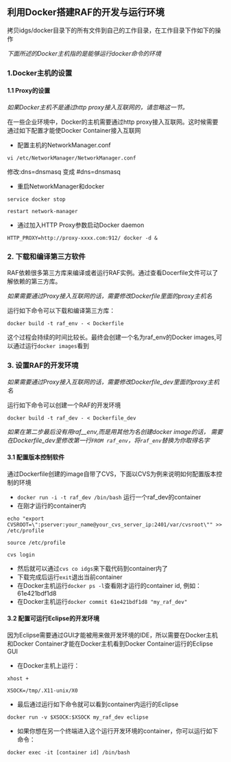 ## 利用Docker搭建RAF的开发与运行环境 ##

拷贝idgs/docker目录下的所有文件到自己的工作目录，在工作目录下作如下的操作

*下面所述的Docker主机指的是能够运行docker命令的环境*

### 1.Docker主机的设置 ###

#### 1.1 Proxy的设置
*如果Docker主机不是通过http proxy接入互联网的，请忽略这一节。*

在一些企业环境中，Docker的主机需要通过http proxy接入互联网。这时候需要通过如下配置才能使Docker Container接入互联网

-  配置主机的NetworkManager.conf

`vi /etc/NetworkManager/NetworkManager.conf` 

修改:dns=dnsmasq 变成 #dns=dnsmasq

- 重启NetworkManager和docker

`service docker stop`

`restart network-manager`

- 通过加入HTTP Proxy参数启动Docker daemon

`HTTP_PROXY=http://proxy-xxxx.com:912/ docker -d &`

### 2. 下载和编译第三方软件 ###

RAF依赖很多第三方库来编译或者运行RAF实例。通过查看Docerfile文件可以了解依赖的第三方库。

*如果需要通过Proxy接入互联网的话，需要修改Dockerfile里面的proxy主机名*

运行如下命令可以下载和编译第三方库：

`docker build -t raf_env - < Dockerfile`

这个过程会持续的时间比较长。最终会创建一个名为raf_env的Docker images,可以通过运行`docker images`看到

### 3. 设置RAF的开发环境 ###

*如果需要通过Proxy接入互联网的话，需要修改Dockerfile_dev里面的proxy主机名*

运行如下命令可以创建一个RAF的开发环境

`docker build -t raf_dev - < Dockerfile_dev`

*如果在第二步最后没有用raf__env,而是用其他为名创建docker image的话， 需要在Dockerfile_dev里修改第一行`FROM raf_env`，将`raf_env`替换为你取得名字*

#### 3.1 配置版本控制软件 ####

通过Dockerfile创建的image自带了CVS，下面以CVS为例来说明如何配置版本控制的环境

- `docker run -i -t raf_dev /bin/bash` 运行一个raf_dev的container
-  在刚才运行的container内

`echo "export CVSROOT=\":pserver:your_name@your_cvs_server_ip:2401/var/cvsroot\"" >> /etc/profile` 

`source /etc/profile`

`cvs login`

- 然后就可以通过`cvs co idgs`来下载代码到container内了
- 下载完成后运行`exit`退出当前container
- 在Docker主机运行`docker ps -l`查看刚才运行的container id, 例如：61e421bdf1d8                      
- 在Docker主机运行`docker commit 61e421bdf1d8 "my_raf_dev"`

#### 3.2 配置可运行Eclipse的开发环境 ####

因为Eclipse需要通过GUI才能被用来做开发环境的IDE，所以需要在Docker主机和Docker Container才能在Docker主机看到Docker Container运行的Eclipse GUI

- 在Docker主机上运行：

`xhost +`

`XSOCK=/tmp/.X11-unix/X0`

- 最后通过运行如下命令就可以看到container内运行的Eclipse

`docker run -v $XSOCK:$XSOCK my_raf_dev eclipse`

- 如果你想在另一个终端进入这个运行开发环境的container，你可以运行如下命令：

`docker exec -it [container id] /bin/bash`


